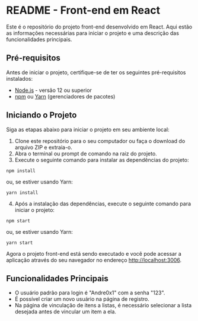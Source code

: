 # README - Front-end em React

Este é o repositório do projeto front-end desenvolvido em React. Aqui estão as informações necessárias para iniciar o projeto e uma descrição das funcionalidades principais.

## Pré-requisitos

Antes de iniciar o projeto, certifique-se de ter os seguintes pré-requisitos instalados:

- [Node.js](https://nodejs.org) - versão 12 ou superior
- [npm](https://www.npmjs.com/) ou [Yarn](https://yarnpkg.com/) (gerenciadores de pacotes)

## Iniciando o Projeto

Siga as etapas abaixo para iniciar o projeto em seu ambiente local:

1. Clone este repositório para o seu computador ou faça o download do arquivo ZIP e extraia-o.
2. Abra o terminal ou prompt de comando na raiz do projeto.
3. Execute o seguinte comando para instalar as dependências do projeto:

```shell
npm install
```

ou, se estiver usando Yarn:

```shell
yarn install
```

4. Após a instalação das dependências, execute o seguinte comando para iniciar o projeto:

```shell
npm start
```

ou, se estiver usando Yarn:

```shell
yarn start
```

Agora o projeto front-end está sendo executado e você pode acessar a aplicação através do seu navegador no endereço [http://localhost:3006](http://localhost:3006).

## Funcionalidades Principais

- O usuário padrão para login é "Andre0x1" com a senha "123".
- É possível criar um novo usuário na página de registro.
- Na página de vinculação de itens a listas, é necessário selecionar a lista desejada antes de vincular um item a ela.

